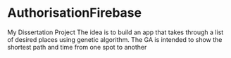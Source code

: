 # AuthorisationFirebase
My Dissertation Project
The idea is to build an app that takes through a list of desired places using genetic algorithm.
The GA is intended to show the shortest path and time from one spot to another

